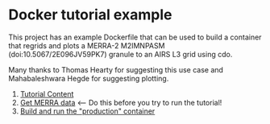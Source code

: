 # Docker tutorial example

This project has an example Dockerfile that can be used to build a container
that regrids and plots a MERRA-2 M2IMNPASM (doi:10.5067/2E096JV59PK7) granule
to an AIRS L3 grid using cdo.

Many thanks to Thomas Hearty for suggesting this use case and Mahabaleshwara
Hegde for suggesting plotting.

1. [Tutorial Content](docs/Content.md)
2. [Get MERRA data](docs/GetData.md) <-- Do this before you try to run the tutorial!
3. [Build and run the "production" container](docs/Production.md)
